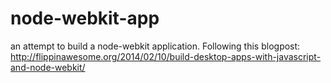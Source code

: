 node-webkit-app
===============

an attempt to build a node-webkit application. Following this blogpost: http://flippinawesome.org/2014/02/10/build-desktop-apps-with-javascript-and-node-webkit/
